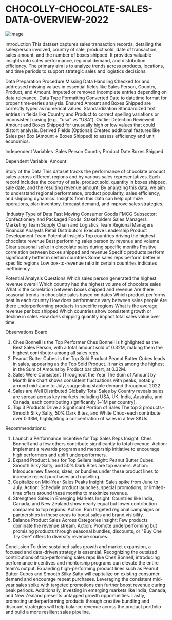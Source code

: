 # CHOCOLLY-CHOCOLATE-SALES-DATA-OVERVIEW-2022
![image](https://github.com/user-attachments/assets/f74b3a7a-3fed-4352-a163-4b0277b08535)


Introduction
This dataset captures sales transaction records, detailing the salesperson involved, country of sale, product sold, date of transaction, sales amount, and the number of boxes shipped. It provides valuable insights into sales performance, regional demand, and distribution efficiency. The primary aim is to analyze trends across products, locations, and time periods to support strategic sales and logistics decisions.



Data Preparation Procedure
Missing Data Handling
Checked for and addressed missing values in essential fields like Sales Person, Country, Product, and Amount.
Imputed or removed incomplete entries depending on data relevance.
Data Type Formatting
Converted Date to datetime format for proper time-series analysis.
Ensured Amount and Boxes Shipped are correctly typed as numerical values.
Standardization
Standardized text entries in fields like Country and Product to correct spelling variations or inconsistent casing (e.g., "usa" vs "USA").
Outlier Detection
Reviewed Amount and Boxes Shipped for unusually high or low values that could distort analysis.
Derived Fields (Optional)
Created additional features like Sales per Box (Amount ÷ Boxes Shipped) to assess efficiency and unit economics.



Independent Variables 
Sales Person
Country
Product
Date
Boxes Shipped

Dependent Variable 
Amount



Story of the Data
This dataset tracks the performance of chocolate product sales across different regions and by various sales representatives. Each record includes the country of sale, product sold, quantity in boxes shipped, sale date, and the resulting revenue amount. By analyzing this data, we aim to understand regional performance, product popularity, sales efficiency, and shipping dynamics. Insights from this data can help optimize operations, plan inventory, forecast demand, and improve sales strategies.



 Industry Type of Data
Fast Moving Consumer Goods FMCG
Subsector: Confectionery and Packaged Foods
 Stakeholders
Sales Managers
Marketing Team
Supply Chain and Logistics Team
Regional Managers
Financial Analysts
Retail Distributors
Executive Leadership
Product Development Team
Potential Insights
Top countries driving the highest chocolate revenue
Best performing sales person by revenue and volume
Clear seasonal spike in chocolate sales during specific months
Positive correlation between boxes shipped and revenue
Specific products perform significantly better in certain countries
Some sales reps perform better in specific regions
Low box-to-revenue ratio in certain countries indicates inefficiency



Potential Analysis Questions
Which sales person generated the highest revenue overall
Which country had the highest volume of chocolate sales
What is the correlation between boxes shipped and revenue
Are there seasonal trends in chocolate sales based on dates
Which product performs best in each country
How does performance vary between sales people
Are there underperforming products in specific regions
What is the average revenue per box shipped
Which countries show consistent growth or decline in sales
How does shipping quantity impact total sales value over time



Observations Board
1. Ches Bonnell is the Top Performer
Ches Bonnell is highlighted as the Best Sales Person, with a total amount sold of 0.32M, making them the highest contributor among all sales reps.
2. Peanut Butter Cubes is the Top Sold Product
Peanut Butter Cubes leads in sales, appearing as the Top Sold Product.
It ranks among the highest in the Sum of Amount by Product bar chart, at 0.32M.
3. Sales Were Consistent Throughout the Year
The Sum of Amount by Month line chart shows consistent fluctuations with peaks, notably around mid-June to July, suggesting stable demand throughout 2022.
4. Sales are Well Distributed Globally
Total Sales by Country reveals sales are spread across key markets including USA, UK, India, Australia, and Canada, each contributing significantly (~1M per country).
5. Top 3 Products Drive a Significant Portion of Sales
The top 3 products - Smooth Silky Salty, 50% Dark Bites, and White Choc - each contribute over 0.33M, highlighting a concentration of sales in a few SKUs.



Recommendations:
1. Launch a Performance Incentive for Top Sales Reps
Insight: Ches Bonnell and a few others contribute significantly to total revenue.
Action: Implement a rewards program and mentorship initiative to encourage high performers and uplift underperformers.
2. Expand Product Lines for Top Sellers
Insight: Peanut Butter Cubes, Smooth Silky Salty, and 50% Dark Bites are top earners.
Action: Introduce new flavors, sizes, or bundles under these product lines to increase repeat purchases and upselling.
3. Capitalize on Mid-Year Sales Peaks
Insight: Sales spike from June to July.
Action: Schedule product launches, special promotions, or limited-time offers around these months to maximize revenue.
4. Strengthen Sales in Emerging Markets
Insight: Countries like India, Canada, and New Zealand show nearly equal but lower contribution compared to top regions.
Action: Run targeted regional campaigns or partnerships in these areas to boost sales and brand visibility.
5. Balance Product Sales Across Categories
Insight: Few products dominate the revenue stream.
Action: Promote underperforming but promising products through seasonal bundles, discounts, or "Buy One Try One" offers to diversify revenue sources.



Conclusion
To drive sustained sales growth and market expansion, a focused and data-driven strategy is essential. Recognizing the outsized contributions of top-performing sales reps like Ches Bonnell, introducing performance incentives and mentorship programs can elevate the entire team's output. Expanding high-performing product lines such as Peanut Butter Cubes and Smooth Silky Salty will capitalize on existing consumer demand and encourage repeat purchases. Leveraging the consistent mid-year sales spike with targeted promotions can further boost revenue during peak periods. Additionally, investing in emerging markets like India, Canada, and New Zealand presents untapped growth opportunities. Lastly, promoting underperforming products through creative bundling and discount strategies will help balance revenue across the product portfolio and build a more resilient sales pipeline.
